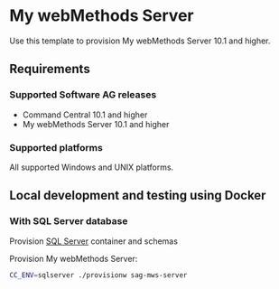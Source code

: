 <!--
 Copyright (c) 2011-2019 Software AG, Darmstadt, Germany and/or Software AG USA Inc., 
 Reston, VA, USA, and/or its subsidiaries and/or its affiliates and/or their licensors.

 SPDX-License-Identifier: Apache-2.0

   Licensed under the Apache License, Version 2.0 (the "License");
   you may not use this file except in compliance with the License.
   You may obtain a copy of the License at

       http://www.apache.org/licenses/LICENSE-2.0

   Unless required by applicable law or agreed to in writing, software
   distributed under the License is distributed on an "AS IS" BASIS,
   WITHOUT WARRANTIES OR CONDITIONS OF ANY KIND, either express or implied.
   See the License for the specific language governing permissions and
   limitations under the License.
-->

# My webMethods Server

Use this template to provision My webMethods Server 10.1 and higher.

## Requirements

### Supported Software AG releases

* Command Central 10.1 and higher
* My webMethods Server 10.1 and higher

### Supported platforms

All supported Windows and UNIX platforms.

## Local development and testing using Docker

### With SQL Server database

Provision [SQL Server](../sag-db-sqlserver) container and schemas

Provision My webMethods Server:

```bash
CC_ENV=sqlserver ./provisionw sag-mws-server
```
